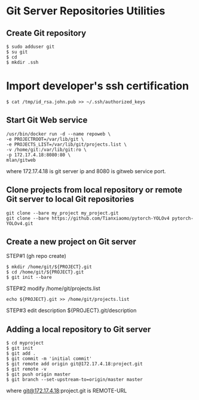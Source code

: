 # Git Server Repositories Utilities 

## Create Git repository

```
$ sudo adduser git
$ su git
$ cd
$ mkdir .ssh
```

# Import developer's ssh certification
```
$ cat /tmp/id_rsa.john.pub >> ~/.ssh/authorized_keys
```

## Start Git Web service

```
/usr/bin/docker run -d --name repoweb \
-e PROJECTROOT=/var/lib/git \
-e PROJECTS_LIST=/var/lib/git/projects.list \
-v /home/git:/var/lib/git:ro \
-p 172.17.4.18:8080:80 \
mlan/gitweb
```
where 172.17.4.18 is git server ip and 8080 is gitweb service port.

## Clone projects from local repository or remote Git server to local Git repositories

```
git clone --bare my_project my_project.git
git clone --bare https://github.com/Tianxiaomo/pytorch-YOLOv4 pytorch-YOLOv4.git
```

## Create a new project on Git server

STEP#1 (gh repo create)
```
$ mkdir /home/git/${PROJECT}.git
$ cd /home/git/${PROJECT}.git
$ git init --bare
```
STEP#2
modify /home/git/projects.list
```
echo ${PROJECT}.git >> /home/git/projects.list
```

STEP#3
edit description ${PROJECT}.git/description

## Adding a local repository to Git server

```
$ cd myproject
$ git init
$ git add .
$ git commit -m 'initial commit'
$ git remote add origin git@172.17.4.18:project.git
$ git remote -v
$ git push origin master
$ git branch --set-upstream-to=origin/master master
```
where git@172.17.4.18:project.git is REMOTE-URL
